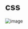 # css
![image](https://github.com/himanshusingla123/css/assets/95504579/f18b9fea-c533-4b57-8350-fa8409cfa2f9)
